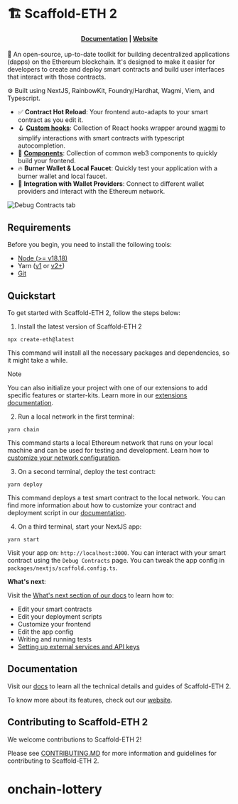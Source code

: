# 🏗 Scaffold-ETH 2

<h4 align="center">
  <a href="https://docs.scaffoldeth.io">Documentation</a> |
  <a href="https://scaffoldeth.io">Website</a>
</h4>

🧪 An open-source, up-to-date toolkit for building decentralized applications (dapps) on the Ethereum blockchain. It's designed to make it easier for developers to create and deploy smart contracts and build user interfaces that interact with those contracts.

⚙️ Built using NextJS, RainbowKit, Foundry/Hardhat, Wagmi, Viem, and Typescript.

- ✅ **Contract Hot Reload**: Your frontend auto-adapts to your smart contract as you edit it.
- 🪝 **[Custom hooks](https://docs.scaffoldeth.io/hooks/)**: Collection of React hooks wrapper around [wagmi](https://wagmi.sh/) to simplify interactions with smart contracts with typescript autocompletion.
- 🧱 [**Components**](https://docs.scaffoldeth.io/components/): Collection of common web3 components to quickly build your frontend.
- 🔥 **Burner Wallet & Local Faucet**: Quickly test your application with a burner wallet and local faucet.
- 🔐 **Integration with Wallet Providers**: Connect to different wallet providers and interact with the Ethereum network.

![Debug Contracts tab](https://github.com/scaffold-eth/scaffold-eth-2/assets/55535804/b237af0c-5027-4849-a5c1-2e31495cccb1)

## Requirements

Before you begin, you need to install the following tools:

- [Node (>= v18.18)](https://nodejs.org/en/download/)
- Yarn ([v1](https://classic.yarnpkg.com/en/docs/install/) or [v2+](https://yarnpkg.com/getting-started/install))
- [Git](https://git-scm.com/downloads)

## Quickstart

To get started with Scaffold-ETH 2, follow the steps below:

1. Install the latest version of Scaffold-ETH 2

```
npx create-eth@latest
```

This command will install all the necessary packages and dependencies, so it might take a while.

> [!NOTE]
> You can also initialize your project with one of our extensions to add specific features or starter-kits. Learn more in our [extensions documentation](https://docs.scaffoldeth.io/extensions/).

2. Run a local network in the first terminal:

```
yarn chain
```

This command starts a local Ethereum network that runs on your local machine and can be used for testing and development. Learn how to [customize your network configuration](https://docs.scaffoldeth.io/quick-start/environment#1-initialize-a-local-blockchain).

3. On a second terminal, deploy the test contract:

```
yarn deploy
```

This command deploys a test smart contract to the local network. You can find more information about how to customize your contract and deployment script in our [documentation](https://docs.scaffoldeth.io/quick-start/environment#2-deploy-your-smart-contract).

4. On a third terminal, start your NextJS app:

```
yarn start
```

Visit your app on: `http://localhost:3000`. You can interact with your smart contract using the `Debug Contracts` page. You can tweak the app config in `packages/nextjs/scaffold.config.ts`.

**What's next**:

Visit the [What's next section of our docs](https://docs.scaffoldeth.io/quick-start/environment#whats-next) to learn how to:

- Edit your smart contracts
- Edit your deployment scripts
- Customize your frontend
- Edit the app config
- Writing and running tests
- [Setting up external services and API keys](https://docs.scaffoldeth.io/deploying/deploy-smart-contracts#configuration-of-third-party-services-for-production-grade-apps)

## Documentation

Visit our [docs](https://docs.scaffoldeth.io) to learn all the technical details and guides of Scaffold-ETH 2.

To know more about its features, check out our [website](https://scaffoldeth.io).

## Contributing to Scaffold-ETH 2

We welcome contributions to Scaffold-ETH 2!

Please see [CONTRIBUTING.MD](https://github.com/scaffold-eth/scaffold-eth-2/blob/main/CONTRIBUTING.md) for more information and guidelines for contributing to Scaffold-ETH 2.
# onchain-lottery
